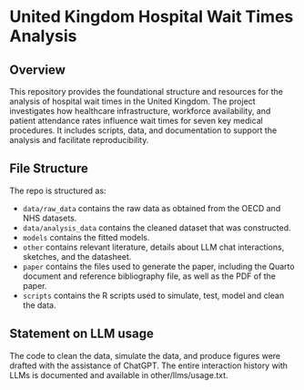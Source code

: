 # United Kingdom Hospital Wait Times Analysis

## Overview

This repository provides the foundational structure and resources for the analysis of hospital wait times in the United Kingdom. The project investigates how healthcare infrastructure, workforce availability, and patient attendance rates influence wait times for seven key medical procedures. It includes scripts, data, and documentation to support the analysis and facilitate reproducibility.


## File Structure

The repo is structured as:

-   `data/raw_data` contains the raw data as obtained from the OECD and NHS datasets.
-   `data/analysis_data` contains the cleaned dataset that was constructed.
-   `models` contains the fitted models. 
-   `other` contains relevant literature, details about LLM chat interactions, sketches, and the datasheet.
-   `paper` contains the files used to generate the paper, including the Quarto document and reference bibliography file, as well as the PDF of the paper. 
-   `scripts` contains the R scripts used to simulate, test, model and clean the data.


## Statement on LLM usage
The code to clean the data, simulate the data, and produce figures were drafted with the assistance of ChatGPT.
The entire interaction history with LLMs is documented and available in other/llms/usage.txt.